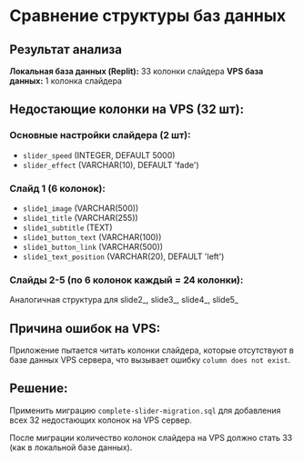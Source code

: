 # Сравнение структуры баз данных

## Результат анализа

**Локальная база данных (Replit):** 33 колонки слайдера
**VPS база данных:** 1 колонка слайдера

## Недостающие колонки на VPS (32 шт):

### Основные настройки слайдера (2 шт):
- `slider_speed` (INTEGER, DEFAULT 5000)
- `slider_effect` (VARCHAR(10), DEFAULT 'fade')

### Слайд 1 (6 колонок):
- `slide1_image` (VARCHAR(500))
- `slide1_title` (VARCHAR(255))
- `slide1_subtitle` (TEXT)
- `slide1_button_text` (VARCHAR(100))
- `slide1_button_link` (VARCHAR(500))
- `slide1_text_position` (VARCHAR(20), DEFAULT 'left')

### Слайды 2-5 (по 6 колонок каждый = 24 колонки):
Аналогичная структура для slide2_, slide3_, slide4_, slide5_

## Причина ошибок на VPS:
Приложение пытается читать колонки слайдера, которые отсутствуют в базе данных VPS сервера, что вызывает ошибку `column does not exist`.

## Решение:
Применить миграцию `complete-slider-migration.sql` для добавления всех 32 недостающих колонок на VPS сервер.

После миграции количество колонок слайдера на VPS должно стать 33 (как в локальной базе данных).